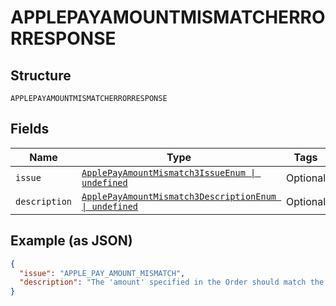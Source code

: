 
# APPLEPAYAMOUNTMISMATCHERRORRESPONSE

## Structure

`APPLEPAYAMOUNTMISMATCHERRORRESPONSE`

## Fields

| Name | Type | Tags | Description |
|  --- | --- | --- | --- |
| `issue` | [`ApplePayAmountMismatch3IssueEnum \| undefined`](../../doc/models/apple-pay-amount-mismatch-3-issue-enum.md) | Optional | - |
| `description` | [`ApplePayAmountMismatch3DescriptionEnum \| undefined`](../../doc/models/apple-pay-amount-mismatch-3-description-enum.md) | Optional | - |

## Example (as JSON)

```json
{
  "issue": "APPLE_PAY_AMOUNT_MISMATCH",
  "description": "The 'amount' specified in the Order should match the amount that was viewed and authorized by the payer/buyer on Apple Pay. If the amount has changed, please redirect the buyer to authorize the order again via Apple Pay."
}
```

